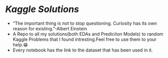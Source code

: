 # ***Kaggle Solutions***
- “The important thing is not to stop questioning. Curiosity has its own reason for existing.”-Albert Einstein
-  A Repo to all my solutions(both EDAs and Prediciton Models) to random Kaggle Problems that I found intresting.Feel free to use them to your help.😁
- Every notebook has the link to the dataset that has been used in it.
